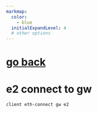 ```yaml
---
markmap:
  color:
    - blue
  initialExpandLevel: 4
  # other options
---
```


# [go back](../index.html)
# e2 connect to gw
```bash
client eth-connect gw e2
```
